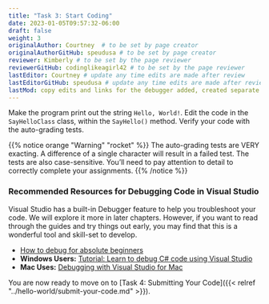 ```yaml
---
title: "Task 3: Start Coding"
date: 2023-01-05T09:57:32-06:00
draft: false
weight: 3
originalAuthor: Courtney  # to be set by page creator
originalAuthorGitHub: speudusa # to be set by page creator
reviewer: Kimberly # to be set by the page reviewer
reviewerGitHub: codinglikeagirl42 # to be set by the page reviewer
lastEditor: Courtney # update any time edits are made after review
lastEditorGitHub: speudusa # update any time edits are made after review
lastMod: copy edits and links for the debugger added, created separate page for this section
---
```


Make the program print out the string `Hello, World!`. Edit the code in the `SayHelloClass` class, within the `SayHello()` method. Verify your code with the auto-grading tests. 

  {{% notice orange "Warning" "rocket" %}}
   The auto-grading tests are VERY exacting. A difference of a single character will result in a failed test. The tests are also case-sensitive. You’ll need to pay attention to detail to correctly complete your assignments.
  {{% /notice %}}

### Recommended Resources for Debugging Code in Visual Studio

Visual Studio has a built-in Debugger feature to help you troubleshoot your code.  We will explore it more in later chapters.  However, if you want to read through the guides and try things out early, you may find that this is a wonderful tool and skill-set to develop.

- [How to debug for absolute beginners](https://learn.microsoft.com/en-us/visualstudio/debugger/debugging-absolute-beginners?view=vs-2022&tabs=csharp)
- **Windows Users:** [Tutorial: Learn to debug C# code using Visual Studio](https://learn.microsoft.com/en-us/visualstudio/get-started/csharp/tutorial-debugger?toc=%2Fvisualstudio%2Fdebugger%2Ftoc.json&view=vs-2022#start-the-debugger)
- **Mac Uses:** [Debugging with Visual Studio for Mac](https://learn.microsoft.com/en-us/visualstudio/mac/debugging?view=vsmac-2022)



You are now ready to move on to [Task 4: Submitting Your Code]({{< relref "../hello-world/submit-your-code.md" >}}).